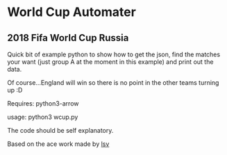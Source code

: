 # World Cup Automater
## 2018 Fifa World Cup Russia

Quick bit of example python to show how to get the json, find the matches your want (just group A at the moment in this example) and print out the data.

Of course...England will win so there is no point in the other teams turning up :D

Requires: python3-arrow 

usage: python3 wcup.py

The code should be self explanatory.


Based on the ace work made by [lsv](https://github.com/lsv/fifa-worldcup-2018)
